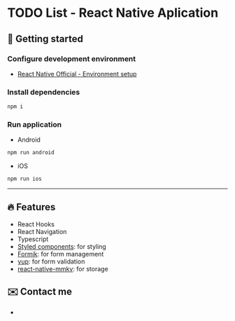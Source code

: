 # TODO List - React Native Aplication

## :rocket: Getting started

### Configure development environment

* [React Native Official - Environment setup](https://reactnative.dev/docs/environment-setup)

### Install dependencies

```bash
npm i
```

### Run application

* Android

```bash
npm run android
```

* iOS

```bash
npm run ios
```

***

## :fire: Features

* React Hooks
* React Navigation
* Typescript
* [Styled components](https://styled-components.com/): for styling
* [Formik](https://formik.org/): for form management
* [yup](https://github.com/jquense/yup): for form validation
* [react-native-mmkv](https://github.com/mrousavy/react-native-mmkv): for storage

## :envelope: Contact me

* []()